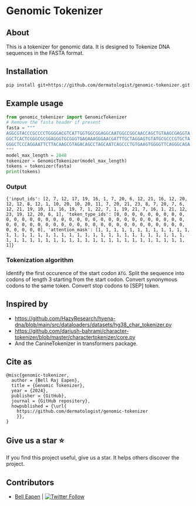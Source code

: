 # Genomic Tokenizer

## About

This is a tokenizer for genomic data. It is designed to Tokenize DNA sequences in the FASTA format.

## Installation

```bash
pip install git+https://github.com/dermatologist/genomic-tokenizer.git
```

## Example usage

```python
from genomic_tokenizer import GenomicTokenizer
# Remove the fasta header if present
fasta = """
AGGCGTACCCGCCCCTGGGGACGTCATTGGTGGCGGAGGCAATGGCCGGCAACCAGCTGTAAGCGAGGTA
GGCTCACTCGGGCGCGGAGGGTGCGGGTGAGAAAGGGAACGATTTGCTAGGAGTGTATGCGCCCGTGCTA
GGGCTCCCAGGAATTCTTACAAGCGTAGACAGCCTAGCAATCAGCCCTGTGAAGTGGGGTTCAGGGCAGA
"""
model_max_length = 2048
tokenizer = GenomicTokenizer(model_max_length)
tokens = tokenizer(fasta)
print(tokens)
```

### Output
```
{'input_ids': [2, 7, 12, 17, 19, 16, 1, 7, 20, 6, 12, 21, 16, 12, 20, 12, 12, 8, 12, 1, 10, 20, 10, 20, 11, 7, 20, 21, 23, 8, 7, 20, 7, 6, 12, 21, 19, 10, 11, 16, 19, 7, 1, 22, 7, 1, 19, 21, 7, 16, 1, 21, 12, 23, 19, 12, 20, 6, 1], 'token_type_ids': [0, 0, 0, 0, 0, 0, 0, 0, 0, 0, 0, 0, 0, 0, 0, 0, 0, 0, 0, 0, 0, 0, 0, 0, 0, 0, 0, 0, 0, 0, 0, 0, 0, 0, 0, 0, 0, 0, 0, 0, 0, 0, 0, 0, 0, 0, 0, 0, 0, 0, 0, 0, 0, 0, 0, 0, 0, 0, 0, 0], 'attention_mask': [1, 1, 1, 1, 1, 1, 1, 1, 1, 1, 1, 1, 1, 1, 1, 1, 1, 1, 1, 1, 1, 1, 1, 1, 1, 1, 1, 1, 1, 1, 1, 1, 1, 1, 1, 1, 1, 1, 1, 1, 1, 1, 1, 1, 1, 1, 1, 1, 1, 1, 1, 1, 1, 1, 1, 1, 1, 1, 1]}
```

### Tokenization algorithm
Identify the first occurence of the start codon `ATG`.
Split the sequence into codons of length 3 starting from the start codon.
Convert synonymous codons to the same token.
Convert stop codons to [SEP] token.

## Inspired by

* https://github.com/HazyResearch/hyena-dna/blob/main/src/dataloaders/datasets/hg38_char_tokenizer.py
* https://github.com/dariush-bahrami/character-tokenizer/blob/master/charactertokenizer/core.py
* And the CanineTokenizer in transformers package.

## Cite as

```
@misc{genomic-tokenizer,
  author = {Bell Raj Eapen},
  title = {Genomic Tokenizer},
  year = {2024},
  publisher = {GitHub},
  journal = {GitHub repository},
  howpublished = {\url{
    https://github.com/dermatologist/genomic-tokenizer
    }},
}
```

## Give us a star ⭐️
If you find this project useful, give us a star. It helps others discover the project.

## Contributors

* [Bell Eapen](https://nuchange.ca) | [![Twitter Follow](https://img.shields.io/twitter/follow/beapen?style=social)](https://twitter.com/beapen)